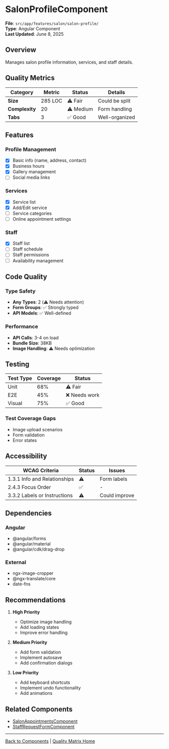# SalonProfileComponent

**File**: `src/app/features/salon/salon-profile/`  
**Type**: Angular Component  
**Last Updated**: June 8, 2025

## Overview

Manages salon profile information, services, and staff details.

## Quality Metrics

| Category       | Metric  | Status    | Details        |
| -------------- | ------- | --------- | -------------- |
| **Size**       | 285 LOC | ⚠️ Fair   | Could be split |
| **Complexity** | 20      | ⚠️ Medium | Form handling  |
| **Tabs**       | 3       | ✅ Good   | Well-organized |

## Features

### Profile Management

- [x] Basic info (name, address, contact)
- [x] Business hours
- [x] Gallery management
- [ ] Social media links

### Services

- [x] Service list
- [x] Add/Edit service
- [ ] Service categories
- [ ] Online appointment settings

### Staff

- [x] Staff list
- [ ] Staff schedule
- [ ] Staff permissions
- [ ] Availability management

## Code Quality

### Type Safety

- **Any Types**: 2 (⚠️ Needs attention)
- **Form Groups**: ✅ Strongly typed
- **API Models**: ✅ Well-defined

### Performance

- **API Calls**: 3-4 on load
- **Bundle Size**: 38KB
- **Image Handling**: ⚠️ Needs optimization

## Testing

| Test Type | Coverage | Status        |
| --------- | -------- | ------------- |
| Unit      | 68%      | ⚠️ Fair       |
| E2E       | 45%      | ❌ Needs work |
| Visual    | 75%      | ✅ Good       |

### Test Coverage Gaps

- Image upload scenarios
- Form validation
- Error states

## Accessibility

| WCAG Criteria                | Status | Issues        |
| ---------------------------- | ------ | ------------- |
| 1.3.1 Info and Relationships | ⚠️     | Form labels   |
| 2.4.3 Focus Order            | ✅     | -             |
| 3.3.2 Labels or Instructions | ⚠️     | Could improve |

## Dependencies

### Angular

- @angular/forms
- @angular/material
- @angular/cdk/drag-drop

### External

- ngx-image-cropper
- @ngx-translate/core
- date-fns

## Recommendations

1. **High Priority**
   - Optimize image handling
   - Add loading states
   - Improve error handling

2. **Medium Priority**
   - Add form validation
   - Implement autosave
   - Add confirmation dialogs

3. **Low Priority**
   - Add keyboard shortcuts
   - Implement undo functionality
   - Add animations

## Related Components

- [SalonAppointmentsComponent](./salon-appointments.md)
- [StaffRequestFormComponent](./staff-request-form.md)

---

[Back to Components](./README.md) | [Quality Matrix Home](../README.md)
